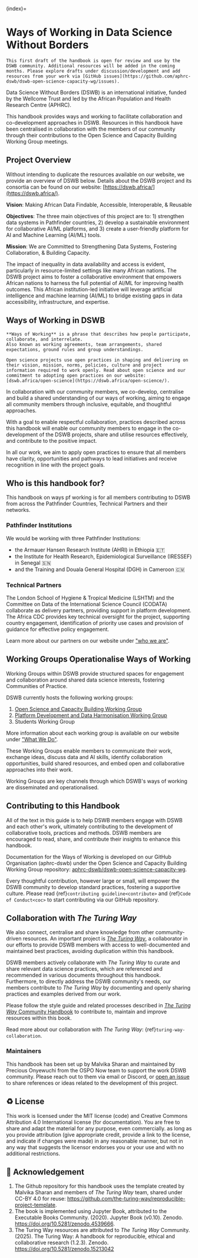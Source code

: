(index)=
# Ways of Working in Data Science Without Borders

```{warning}
This first draft of the handbook is open for review and use by the DSWB community. Additional resources will be added in the coming months. Please explore drafts under discussion/development and add resources from your work via [GitHub issues](https://github.com/aphrc-dswb/dswb-open-science-capacity-wg/issues).
```

Data Science Without Borders (DSWB) is an international initiative, funded by the Wellcome Trust and led by the African Population and Health Research Centre (APHRC).

This handbook provides ways and working to facilitate collaboration and co-development approaches in DSWB.
Resources in this handbook have been centralised in collaboration with the members of our community through their contributions to the Open Science and Capacity Building Working Group meetings.

## Project Overview

Without intending to duplicate the resources available on our website, we provide an overview of DSWB below.
Details about the DSWB project and its consortia can be found on our website: [https://dswb.africa/](https://dswb.africa/).

**Vision**: Making African Data Findable, Accessible, Interoperable, & Reusable

**Objectives**: The three main objectives of this project are to: 1) strengthen data systems in Pathfinder countries, 2) develop a sustainable environment for collaborative AI/ML platforms, and 3) create a user-friendly platform for AI and Machine Learning (AI/ML) tools.

**Mission**: We are Committed to Strengthening Data Systems, Fostering Collaboration, & Building Capacity.

The impact of inequality in data availability and access is evident, particularly in resource-limited settings like many African nations. The DSWB project aims to foster a collaborative environment that empowers African nations to harness the full potential of AI/ML for improving health outcomes. This African institution-led initiative will leverage artificial intelligence and machine learning (AI/ML) to bridge existing gaps in data accessibility, infrastructure, and expertise.

## Ways of Working in DSWB

```{note}
**Ways of Working** is a phrase that describes how people participate, collaborate, and interrelate. 
Also known as working agreements, team arrangements, shared expectations, ground rules and group understandings.

Open science projects use open practices in shaping and delivering on their vision, mission, norms, policies, culture and project information required to work openly. Read about open science and our commitment to adopting open practices on our website: [dswb.africa/open-science](https://dswb.africa/open-science/).
```

In collaboration with our community members, we co-develop, centralise and build a shared understanding of our ways of working, aiming to engage all community members through inclusive, equitable, and thoughtful approaches.

With a goal to enable respectful collaboration, practices described across this handbook will enable our community members to engage in the co-development of the DSWB projects, share and utilise resources effectively, and contribute to the positive impact.

In all our work, we aim to apply open practices to ensure that all members have clarity, opportunities and pathways to lead initiatives and receive recognition in line with the project goals.

## Who is this handbook for?

This handbook on ways pf working is for all members contributing to DSWB from across the Pathfinder Countries, Technical Partners and their networks.

### Pathfinder Institutions

We would be working with three Pathfinder Institutions:

 - the Armauer Hansen Research Institute (AHRI) in Ethiopia 🇪🇹
 - the Institute for Health Research, Epidemiological Surveillance (IRESSEF) in Senegal 🇸🇳
 - and the Training and Douala General Hospital (DGH) in Cameroon 🇨🇲

### Technical Partners

The London School of Hygiene & Tropical Medicine (LSHTM) and the Committee on Data of the International Science Council (CODATA) collaborate as delivery partners, providing support in platform development. The Africa CDC provides key technical oversight for the project, supporting country engagement, identification of priority use cases and provision of guidance for effective policy engagement.

Learn more about our partners on our website under ["who we are"](https://dswb.africa).

## Working Groups Operationalise Ways of Working

Working Groups within DSWB provide structured spaces for engagement and collaboration around shared data science interests, fostering Communities of Practice.

DSWB currently hosts the following working groups:

1. [Open Science and Capacity Building Working Group](https://dswb.africa/open-science-and-capacity-building-work-group/)
2. [Platform Development and Data Harmonisation Working Group](https://dswb.africa/platform-development-and-data-harmonization/)
3. Students Working Group

More information about each working group is available on our website under ["What We Do"](https://dswb.africa).

These Working Groups enable members to communicate their work, exchange ideas, discuss data and AI skills, identify collaboration opportunities, build shared resources, and embed open and collaborative approaches into their work.

Working Groups are key channels through which DSWB's ways of working are disseminated and operationalised.

## Contributing to this Handbook

All of the text in this guide is to help DSWB members engage with DSWB and each other's work, ultimately contributing to the development of collaborative tools, practices and methods.
DSWB members are encouraged to read, share, and contribute their insights to enhance this handbook.

Documentation for the Ways of Working is developed on our GitHub Organisation (aphrc-dswb) under the Open Science and Capacity Building Working Group repository: [aphrc-dswb/dswb-open-science-capacity-wg](https://github.com/aphrc-dswb/dswb-open-science-capacity-wg).

Every thoughtful contribution, however large or small, will empower the DSWB community to develop standard practices, fostering a  supportive culture.
Please read {ref}`contributing guideline<contribute>` and {ref}`Code of Conduct<coc>` to start contributing via our GitHub repository.

## Collaboration with *The Turing Way*

We also connect, centralise and share knowledge from other community-driven resources.
An important project is [*The Turing Way*](https://book.the-turing-way.org/), a collaborator in our efforts to provide DSWB members with access to well-documented and maintained best practices, avoiding duplication within this handbook.

DSWB members actively collaborate with *The Turing Way* to curate and share relevant data science practices, which are referenced and recommended in various documents throughout this handbook. Furthermore, to directly address the DSWB community's needs, our members contribute to *The Turing Way* by documenting and openly sharing practices and examples derived from our work.

Please follow the style guide and related processes described in [*The Turing Way* Community Handbook](https://book.the-turing-way.org/community-handbook/style) to contribute to, maintain and improve resources within this book.

Read more about our collaboration with *The Turing Way*: {ref}`turing-way-collaboration`.

### Maintainers

This handbook has been set up by Malvika Sharan and maintained by Precious Onyewuchi from the OSPO Now team to support the work DSWB community.
Please reach out to them via email or Discord, or [open an issue](../../issues) to share references or ideas related to the development of this project.

♻️ License
---

This work is licensed under the MIT license (code) and Creative Commons Attribution 4.0 International license (for documentation).
You are free to share and adapt the material for any purpose, even commercially.
as long as you provide attribution (give appropriate credit, provide a link to the license,
and indicate if changes were made) in any reasonable manner, but not in any way that suggests the
licensor endorses you or your use and with no additional restrictions.

🤝 Acknowledgement
---

1. The Github repository for this handbook uses the template created by Malvika Sharan and members of *The Turing Way* team, shared under CC-BY 4.0 for reuse: https://github.com/the-turing-way/reproducible-project-template.
2. The book is implemented using Jupyter Book, attributed to the Executable Books Community. (2020). Jupyter Book (v0.10). Zenodo. https://doi.org/10.5281/zenodo.4539666.
3. The Turing Way resources are attributed to *The Turing Way* Community. (2025). The Turing Way: A handbook for reproducible, ethical and collaborative research (1.2.3). Zenodo. https://doi.org/10.5281/zenodo.15213042
